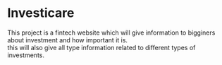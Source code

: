 # Investicare
This project is a fintech website which will give information to bigginers about investment and how important it is.
<br>
this will also give all type information related to different types of investments.
